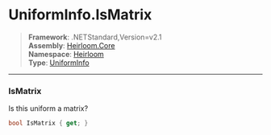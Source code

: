 # UniformInfo.IsMatrix

> **Framework**: .NETStandard,Version=v2.1  
> **Assembly**: [Heirloom.Core][0]  
> **Namespace**: [Heirloom][0]  
> **Type**: [UniformInfo][1]  

--------------------------------------------------------------------------------

### IsMatrix

Is this uniform a matrix?

```cs
bool IsMatrix { get; }
```

[0]: ..\Heirloom.Core.md
[1]: Heirloom.UniformInfo.md
